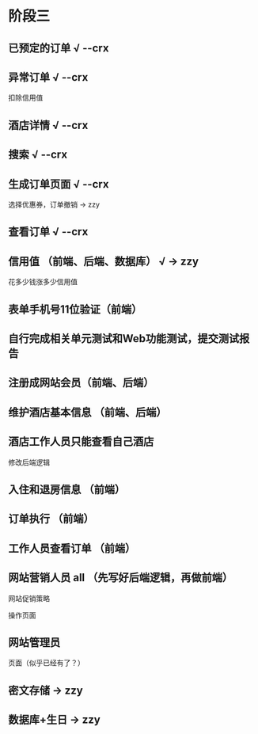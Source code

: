 # 阶段三

## 已预定的订单 √ --crx

## 异常订单 √ --crx

扣除信用值

## 酒店详情 √ --crx

## 搜索 √ --crx

## 生成订单页面 √ --crx

选择优惠券，订单撤销 -> zzy

## 查看订单 √ --crx

## 信用值 （前端、后端、数据库） √ -> zzy

花多少钱涨多少信用值

## 表单手机号11位验证（前端）

## 自行完成相关单元测试和Web功能测试，提交测试报告

## 注册成网站会员（前端、后端）

## 维护酒店基本信息 （前端、后端）

## 酒店工作人员只能查看自己酒店

修改后端逻辑

## 入住和退房信息 （前端）

## 订单执行 （前端）

## 工作人员查看订单 （前端）

## 网站营销人员 all （先写好后端逻辑，再做前端）

网站促销策略

操作页面

## 网站管理员

页面（似乎已经有了？）

## 密文存储 -> zzy

## 数据库+生日  -> zzy
